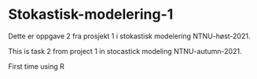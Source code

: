 # Stokastisk-modelering-1

Dette er oppgave 2 fra prosjekt 1 i stokastisk modelering NTNU-høst-2021.

This is task 2 from project 1 in stocastick modeling NTNU-autumn-2021.


First time using R
